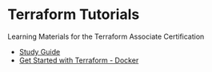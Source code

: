 # Terraform Tutorials

Learning Materials for the Terraform Associate Certification

- [Study Guide](https://learn.hashicorp.com/tutorials/terraform/associate-study?in=terraform/certification)
- [Get Started with Terraform - Docker](https://learn.hashicorp.com/collections/terraform/docker-get-started)
